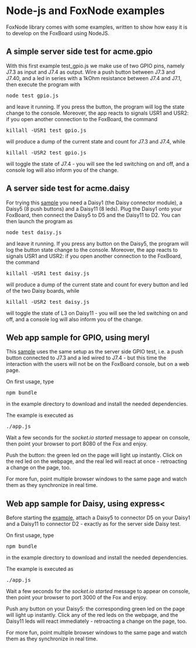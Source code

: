 # Node-js and FoxNode examples

FoxNode library comes with some examples, written to show how easy it is to develop on the FoxBoard using NodeJS.

## A simple server side test for acme.gpio

With this first example <span class="github" user="ant9000" project="FoxNode" file="examples/test_gpio.js">test_gpio.js</span> we make use of two GPIO pins, namely J7.3 as input and J7.4 as output. Wire a push button between J7.3 and J7.40, and a led in series with a 1kOhm resistance between J7.4 and J7.1, then execute the program with

<pre class="minicom">
node test_gpio.js
</pre>

and leave it running. If you press the button, the program will log the state change to the console. Moreover, the app reacts to signals USR1 and USR2: if you open another connection to the FoxBoard, the command

<pre class="minicom">
killall -USR1 test_gpio.js
</pre>

will produce a dump of the current state and count for J7.3 and J7.4, while

<pre class="minicom">
killall -USR2 test_gpio.js
</pre>

will toggle the state of J7.4 - you will see the led switching on and off, and a console log will also inform you of the change.

## A server side test for acme.daisy

For trying this [sample](https://github.com/ant9000/FoxNode/tree/master/examples/test_daisy.js) you need a Daisy1 (the Daisy connector module), a Daisy5 (8 push buttons) and a Daisy11 (8 leds). Plug the Daisy1 onto your FoxBoard, then connect the Daisy5 to D5 and the Daisy11 to D2. You can then launch the program as

<pre class="minicom">
node test_daisy.js
</pre>

and leave it running. If you press any button on the Daisy5, the program will log the button state change to the console. Moreover, the app reacts to signals USR1 and USR2: if you open another connection to the FoxBoard, the command

<pre class="minicom">
killall -USR1 test_daisy.js
</pre>

will produce a dump of the current state and count for every button and led of the two Daisy boards, while

<pre class="minicom">
killall -USR2 test_daisy.js
</pre>

will toggle the state of L3 on Daisy11 - you will see the led switching on and off, and a console log will also inform you of the change.

## Web app sample for GPIO, using meryl

This [sample](https://github.com/ant9000/FoxNode/tree/master/examples/meryl_gpio/) uses the same setup as the server side GPIO test, i.e. a push button connected to J7.3 and a led wired to J7.4 - but this time the interaction with the users will not be on the FoxBoard console, but on a web page.

On first usage, type

<pre class="minicom">
npm bundle
</pre>

in the example directory to download and install the needed dependencies.

The example is executed as

<pre class="minicom">
./app.js
</pre>

Wait a few seconds for the *socket.io started* message to appear on console, then point your browser to port 8080 of the Fox and enjoy.

Push the button: the green led on the page will light up instantly. Click on the red led on the webpage, and the real led will react at once - retroacting a change on the page, too.

For more fun, point multiple browser windows to the same page and watch them as they synchronize in real time.

## Web app sample for Daisy, using express<

Before starting the [example](https://github.com/ant9000/FoxNode/tree/master/examples/express_daisy/), attach a Daisy5 to connector D5 on your Daisy1 and a Daisy11 to connector D2 - exactly as for the server side Daisy test.

On first usage, type

<pre class="minicom">
npm bundle
</pre>

in the example directory to download and install the needed dependencies.

The example is executed as

<pre class="minicom">
./app.js
</pre>

Wait a few seconds for the *socket.io started* message to appear on console, then point your browser to port 3000 of the Fox and enjoy.

Push any button on your Daisy5: the corresponding green led on the page will light up instantly. Click any of the red leds on the webpage, and the Daisy11 leds will react immediately - retroacting a change on the page, too.

For more fun, point multiple browser windows to the same page and watch them as they synchronize in real time.

